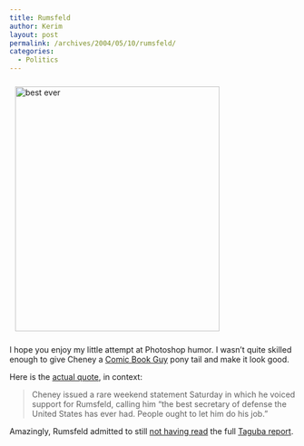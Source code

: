 ```yaml
---
title: Rumsfeld
author: Kerim
layout: post
permalink: /archives/2004/05/10/rumsfeld/
categories:
  - Politics
---
```

<img src="http://test.oxus.net/images/bestever.jpg" height="432" width="360" hspace="10" vspace="10" alt="best ever" />

I hope you enjoy my little attempt at Photoshop humor. I wasn&#8217;t quite skilled enough to give Cheney a <a href="http://cbg.nohomers.net/" onclick="_gaq.push(['_trackEvent', 'outbound-article', 'http://cbg.nohomers.net/', 'Comic Book Guy']);" >Comic Book Guy</a> pony tail and make it look good.

Here is the <a href="http://www.cnn.com/2004/ALLPOLITICS/05/09/iraq.congress/" onclick="_gaq.push(['_trackEvent', 'outbound-article', 'http://www.cnn.com/2004/ALLPOLITICS/05/09/iraq.congress/', 'actual quote']);" >actual quote</a>, in context:

> Cheney issued a rare weekend statement Saturday in which he voiced support for Rumsfeld, calling him &#8220;the best secretary of defense the United States has ever had. People ought to let him do his job.&#8221;

Amazingly, Rumsfeld admitted to still <a href="http://slate.msn.com/id/2099976/" onclick="_gaq.push(['_trackEvent', 'outbound-article', 'http://slate.msn.com/id/2099976/', 'not having read']);" >not having read</a> the full <a href="http://test.oxus.net/archives/000557.html" onclick="_gaq.push(['_trackEvent', 'outbound-article', 'http://test.oxus.net/archives/000557.html', 'Taguba report']);" >Taguba report</a>.

